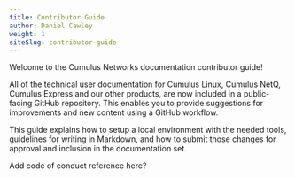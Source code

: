 ```yaml
---
title: Contributor Guide
author: Daniel Cawley
weight: 1
siteSlug: contributor-guide
---
```

Welcome to the Cumulus Networks documentation contributor guide!

All of the technical user documentation for Cumulus Linux, Cumulus NetQ, Cumulus Express and our other products, are now included in a public-facing GitHub repository. This enables you to provide suggestions for improvements and new content using a GitHub workflow.

This guide explains how to setup a local environment with the needed tools, guidelines for writing in Markdown, and how to submit those changes for approval and inclusion in the documentation set.

Add code of conduct reference here?
